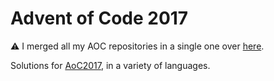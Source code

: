 # Advent of Code 2017

⚠️ I merged all my AOC repositories in a single one over [here](https://github.com/mark-gerarts/aoc).

Solutions for [AoC2017](https://adventofcode.com), in a variety of languages. 
